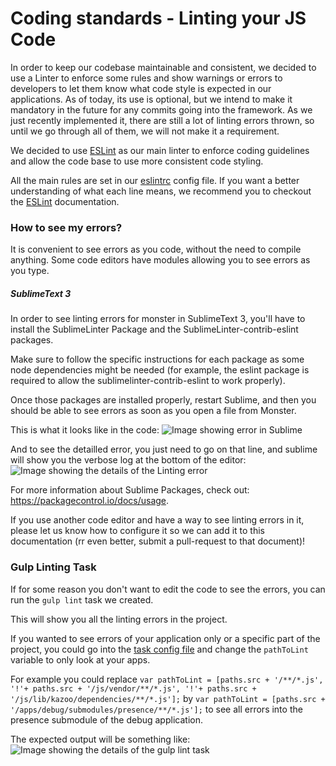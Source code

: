 # Coding standards - Linting your JS Code

In order to keep our codebase maintainable and consistent, we decided to use a Linter to enforce some rules and show warnings or errors to developers to let them know what code style is expected in our applications. As of today, its use is optional, but we intend to make it mandatory in the future for any commits going into the framework. As we just recently implemented it, there are still a lot of linting errors thrown, so until we go through all of them, we will not make it a requirement.

We decided to use [ESLint](http://eslint.org/) as our main linter to enforce coding guidelines and allow the code base to use more consistent code styling.

All the main rules are set in our [eslintrc][eslintrc] config file. If you want a better understanding of what each line means, we recommend you to checkout the [ESLint][eslint] documentation.

### How to see my errors?

It is convenient to see errors as you code, without the need to compile anything. Some code editors have modules allowing you to see errors as you type.

##### SublimeText 3
In order to see linting errors for monster in SublimeText 3, you'll have to install the SublimeLinter Package and the SublimeLinter-contrib-eslint packages.

Make sure to follow the specific instructions for each package as some node dependencies might be needed (for example, the eslint package is required to allow the sublimelinter-contrib-eslint to work properly).

Once those packages are installed properly, restart Sublime, and then you should be able to see errors as soon as you open a file from Monster.

This is what it looks like in the code:
![Image showing error in Sublime](http://i.imgur.com/0cfAmLK.png)

And to see the detailled error, you just need to go on that line, and sublime will show you the verbose log at the bottom of the editor:
![Image showing the details of the Linting error](http://i.imgur.com/dktSgRT.png)

For more information about Sublime Packages, check out: https://packagecontrol.io/docs/usage.

If you use another code editor and have a way to see linting errors in it, please let us know how to configure it so we can add it to this documentation (rr even better, submit a pull-request to that document)!

### Gulp Linting Task
If for some reason you don't want to edit the code to see the errors, you can run the `gulp lint` task we created.

This will show you all the linting errors in the project.

If you wanted to see errors of your application only or a specific part of the project, you could go into the [task config file][gulpconfig] and change the `pathToLint` variable to only look at your apps.

For example you could replace `var pathToLint = [paths.src + '/**/*.js', '!'+ paths.src + '/js/vendor/**/*.js', '!'+ paths.src + '/js/lib/kazoo/dependencies/**/*.js'];` by `var pathToLint = [paths.src + '/apps/debug/submodules/presence/**/*.js'];` to see all errors into the presence submodule of the debug application.

The expected output will be something like:
![Image showing the details of the gulp lint task](http://i.imgur.com/0nFtAF9.png)

[eslintrc]: ../src/.eslintrc.yml
[eslint]: http://eslint.org/
[gulpconfig]: ../gulp/tasks/javascript.js